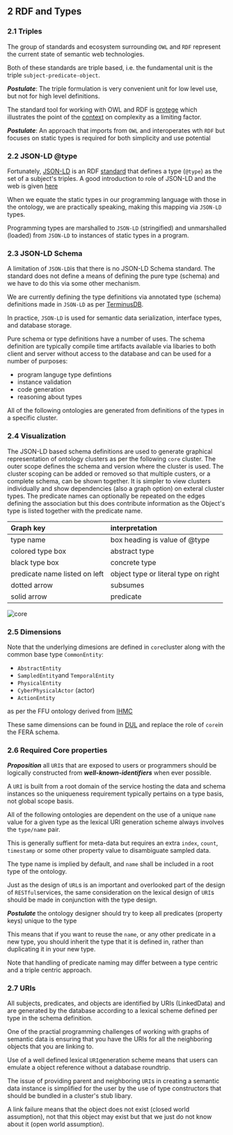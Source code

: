 
## 2 RDF and Types

### 2.1 Triples
The group of standards and ecosystem surrounding `OWL` and `RDF` represent the current state of semantic web technologies. 

Both of these standards are triple based, i.e. the fundamental unit is the triple `subject-predicate-object`.

***Postulate***: The triple formulation is very convenient unit for low level use, but not for high level definitions. 

The standard tool for working with OWL and RDF is [protege](https://protege.stanford.edu/) which illustrates the point of the [context](#11-context) on complexity as a limiting factor.

***Postulate***: An approach that imports from `OWL` and interoperates wth `RDF` but focuses on static types is required for both simplicity and use potential




### 2.2 JSON-LD @type

Fortunately, [JSON-LD](https://json-ld.org/) is an RDF [standard](https://w3c.github.io/json-ld-syntax/) that defines a type (`@type`) as the set of a subject's triples. A good introduction to role of JSON-LD and the web is given [here](http://www.markus-lanthaler.com/research/on-using-json-ld-to-create-evolvable-restful-services.pdf)

When we equate the static types in our programming language with those in the ontology, we are practically speaking, making this mapping via `JSON-LD` types. 

Programming types are marshalled to `JSON-LD` (stringified) and unmarshalled (loaded) from `JSON-LD` to instances of static types in a program.

### 2.3 JSON-LD Schema

A limitation of `JSON-LD`is that there is no JSON-LD Schema standard.  The standard does not define a means of defining the pure type (schema) and we have to do this via some other mechanism. 

We are currently defining the type definitions via annotated type (schema) definitions made in `JSON-LD` as per [TerminusDB](https://terminusdb.com/docs/schema-reference-guide/).

In practice, `JSON-LD` is used for semantic data serialization, interface types, and database storage.  

Pure schema or type definitions have a number of uses. The schema definition are typically compile time artifacts available via libaries to both client and server without access to the database and can be used for a number of purposes:
  - program languge type defintions
  - instance validation
  - code generation
  - reasoning about types
   
All of the following ontologies are generated from definitions of the types in a specific cluster.

### 2.4 Visualization

The JSON-LD based schema definitions are used to generate graphical representation of ontology clusters as per the following `core` cluster.
The outer scope defines the schema and version where the cluster is used. The cluster scoping can be added or removed so that multiple custers, or a complete schema, can be shown together. It is simpler to view clusters individually and show dependencies (also a graph option) on exteral cluster types. The predicate names can optionally be repeated on the edges defining the association but this does contribute information as the Object's type is listed together with the predicate name.


| Graph key | interpretation |
|:--- |:--- |
| type name | box heading is value of @type |
| colored type box| abstract type |
| black type box | concrete type |
| predicate name listed on left | object type or literal type on right |
| dotted arrow |  subsumes |
| solid arrow | predicate |


![core](../ontologies/clusters/core/facilityCobot-v022-core-cluster.svg)

### 2.5 Dimensions

Note that the underlying dimesions are defined in `core`cluster along with the common base type `CommonEntity`:
  - `AbstractEntity`
  - `SampledEntity`and `TemporalEntity`
  - `PhysicalEntity`
  - `CyberPhysicalActor` (actor)
  - `ActionEntity`

  as per the FFU ontology derived from [IHMC](https://ontology.ihmc.us/ontology.html)

These same dimensions can be found in [DUL](#52-dul) and replace the role of `core`in the FERA schema.

<a id="required-core"></a>

### 2.6 Required Core properties

***Proposition*** all `URI`s that are exposed to users or programmers should be logically constructed from ***well-known-identifiers*** when ever possible. 

A `URI` is built from a root domain of the service hosting the data and schema instances so the uniqueness requirement typically pertains on a type basis, not global scope basis.

All of the following ontologies are dependent on the use of a unique `name` value for a given type as the lexical URI generation scheme always involves the `type/name` pair. 

This is generally suffient for meta-data but requires an extra `index`, `count`, `timestamp` or some other property value to disambiguate sampled data. 

The type name is implied by default, and `name` shall be included in a root type of the ontology.

Just as the design of `URL`s is an important and overlooked part of the design of `RESTful`services, the same consideration on the lexical design of `URI`s should be made in conjunction with the type design.

***Postulate*** the ontology designer should try to keep all predicates (property keys) unique to the type

This means that if you want to reuse the `name`, or any other predicate in a new type, you should inherit the type that it is defined in, rather than duplicating it in your new type. 

Note that handling of predicate naming may differ between a type centric and a triple centric approach.


### 2.7 URIs

All subjects, predicates, and objects are identified by URIs (LinkedData) and are generated by the database according to a lexical scheme defined per type in the schema definition.

One of the practial programming challenges of working with graphs of semantic data is ensuring that you have the URIs for all the neighboring objects that you are linking to. 

Use of a well defined lexical `URI`generation scheme means that users can emulate a object reference without a database roundtrip.

The issue of providing parent and neighboring `URI`s in creating a semantic data instance is simplified for the user by the use of type constructors that should be bundled in a cluster's stub libary.

A link failure means that the object does not exist (closed world assumption), not that this object may exist but that we just do not know about it (open world assumption).

